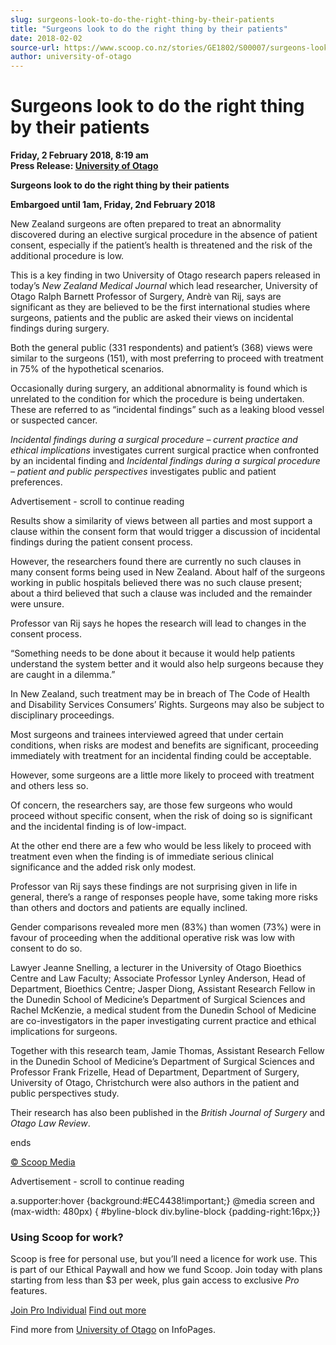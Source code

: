 ```yaml
---
slug: surgeons-look-to-do-the-right-thing-by-their-patients
title: "Surgeons look to do the right thing by their patients"
date: 2018-02-02
source-url: https://www.scoop.co.nz/stories/GE1802/S00007/surgeons-look-to-do-the-right-thing-by-their-patients.htm
author: university-of-otago
---
```

Surgeons look to do the right thing by their patients
=====================================================

**Friday, 2 February 2018, 8:19 am**  
**Press Release: [University of Otago](https://info.scoop.co.nz/University_of_Otago)**

**Surgeons look to do the right thing by their patients**

**Embargoed until 1am, Friday, 2nd February 2018**

New Zealand surgeons are often prepared to treat an abnormality discovered during an elective surgical procedure in the absence of patient consent, especially if the patient’s health is threatened and the risk of the additional procedure is low.

This is a key finding in two University of Otago research papers released in today’s _New Zealand Medical Journal_ which lead researcher, University of Otago Ralph Barnett Professor of Surgery, Andrè van Rij, says are significant as they are believed to be the first international studies where surgeons, patients and the public are asked their views on incidental findings during surgery.

Both the general public (331 respondents) and patient’s (368) views were similar to the surgeons (151), with most preferring to proceed with treatment in 75% of the hypothetical scenarios.

Occasionally during surgery, an additional abnormality is found which is unrelated to the condition for which the procedure is being undertaken. These are referred to as “incidental findings” such as a leaking blood vessel or suspected cancer.

_Incidental findings during a surgical procedure – current practice and ethical implications_ investigates current surgical practice when confronted by an incidental finding and _Incidental findings during a surgical procedure – patient and public perspectives_ investigates public and patient preferences.

Advertisement - scroll to continue reading





Results show a similarity of views between all parties and most support a clause within the consent form that would trigger a discussion of incidental findings during the patient consent process.

However, the researchers found there are currently no such clauses in many consent forms being used in New Zealand. About half of the surgeons working in public hospitals believed there was no such clause present; about a third believed that such a clause was included and the remainder were unsure.

Professor van Rij says he hopes the research will lead to changes in the consent process.

“Something needs to be done about it because it would help patients understand the system better and it would also help surgeons because they are caught in a dilemma.”

In New Zealand, such treatment may be in breach of The Code of Health and Disability Services Consumers’ Rights. Surgeons may also be subject to disciplinary proceedings.

Most surgeons and trainees interviewed agreed that under certain conditions, when risks are modest and benefits are significant, proceeding immediately with treatment for an incidental finding could be acceptable.

However, some surgeons are a little more likely to proceed with treatment and others less so.

Of concern, the researchers say, are those few surgeons who would proceed without specific consent, when the risk of doing so is significant and the incidental finding is of low-impact.

At the other end there are a few who would be less likely to proceed with treatment even when the finding is of immediate serious clinical significance and the added risk only modest.

Professor van Rij says these findings are not surprising given in life in general, there’s a range of responses people have, some taking more risks than others and doctors and patients are equally inclined.

Gender comparisons revealed more men (83%) than women (73%) were in favour of proceeding when the additional operative risk was low with consent to do so.

Lawyer Jeanne Snelling, a lecturer in the University of Otago Bioethics Centre and Law Faculty; Associate Professor Lynley Anderson, Head of Department, Bioethics Centre; Jasper Diong, Assistant Research Fellow in the Dunedin School of Medicine’s Department of Surgical Sciences and Rachel McKenzie, a medical student from the Dunedin School of Medicine are co-investigators in the paper investigating current practice and ethical implications for surgeons.

Together with this research team, Jamie Thomas, Assistant Research Fellow in the Dunedin School of Medicine’s Department of Surgical Sciences and Professor Frank Frizelle, Head of Department, Department of Surgery, University of Otago, Christchurch were also authors in the patient and public perspectives study.

Their research has also been published in the _British Journal of Surgery_ and _Otago Law Review_.

  
ends

[© Scoop Media](http://www.scoop.co.nz/about/terms.html)  

Advertisement - scroll to continue reading



a.supporter:hover {background:#EC4438!important;} @media screen and (max-width: 480px) { #byline-block div.byline-block {padding-right:16px;}}

### Using Scoop for work?

Scoop is free for personal use, but you’ll need a licence for work use. This is part of our Ethical Paywall and how we fund Scoop. Join today with plans starting from less than $3 per week, plus gain access to exclusive _Pro_ features.  
  
[Join Pro Individual](https://pro.scoop.co.nz/Individual/?from=ProIn24) [Find out more](https://pro.scoop.co.nz/using-scoop-for-work/?from=ProIn24)

Find more from [University of Otago](https://info.scoop.co.nz/University_of_Otago) on InfoPages.
